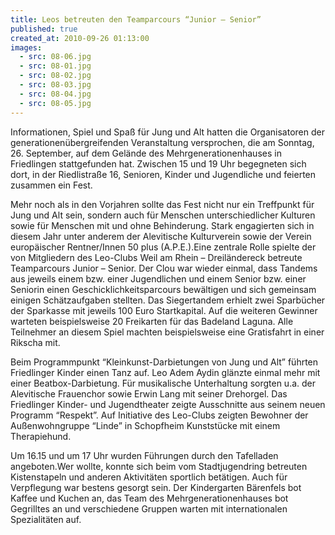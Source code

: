 ```yaml
---
title: Leos betreuten den Teamparcours “Junior – Senior”
published: true
created_at: 2010-09-26 01:13:00
images:
  - src: 08-06.jpg
  - src: 08-01.jpg
  - src: 08-02.jpg
  - src: 08-03.jpg
  - src: 08-04.jpg
  - src: 08-05.jpg
---
```


Informationen, Spiel und Spaß für Jung und Alt hatten die Organisatoren der generationenübergreifenden Veranstaltung versprochen, die am Sonntag, 26. September, auf dem Gelände des Mehrgenerationenhauses in Friedlingen stattgefunden hat. Zwischen 15 und 19 Uhr begegneten sich dort, in der Riedlistraße 16, Senioren, Kinder und Jugendliche und feierten zusammen ein Fest.

Mehr noch als in den Vorjahren sollte das Fest nicht nur ein Treffpunkt für Jung und Alt sein, sondern auch für Menschen unterschiedlicher Kulturen sowie für Menschen mit und ohne Behinderung. Stark engagierten sich in diesem Jahr unter anderem der Alevitische Kulturverein sowie der Verein europäischer Rentner/Innen 50 plus (A.P.E.).Eine zentrale Rolle spielte der von Mitgliedern des Leo-Clubs Weil am Rhein – Dreiländereck betreute Teamparcours Junior – Senior. Der Clou war wieder einmal, dass Tandems aus jeweils einem bzw. einer Jugendlichen und einem Senior bzw. einer Seniorin einen Geschicklichkeitsparcours bewältigen und sich gemeinsam einigen Schätzaufgaben stellten. Das Siegertandem erhielt zwei Sparbücher der Sparkasse mit jeweils 100 Euro Startkapital. Auf die weiteren Gewinner warteten beispielsweise 20 Freikarten für das Badeland Laguna. Alle Teilnehmer an diesem Spiel machten beispielsweise eine Gratisfahrt in einer Rikscha mit.

Beim Programmpunkt “Kleinkunst-Darbietungen von Jung und Alt” führten Friedlinger Kinder einen Tanz auf. Leo Adem Aydin glänzte einmal mehr mit einer Beatbox-Darbietung. Für musikalische Unterhaltung sorgten u.a. der Alevitische Frauenchor sowie Erwin Lang mit seiner Drehorgel. Das Friedlinger Kinder- und Jugendtheater zeigte Ausschnitte aus seinem neuen Programm “Respekt”. Auf Initiative des Leo-Clubs zeigten Bewohner der Außenwohngruppe “Linde” in Schopfheim Kunststücke mit einem Therapiehund.

Um 16.15 und um 17 Uhr wurden Führungen durch den Tafelladen angeboten.Wer wollte, konnte sich beim vom Stadtjugendring betreuten Kistenstapeln und anderen Aktivitäten sportlich betätigen. Auch für Verpflegung war bestens gesorgt sein. Der Kindergarten Bärenfels bot Kaffee und Kuchen an, das Team des Mehrgenerationenhauses bot Gegrilltes an und verschiedene Gruppen warten mit internationalen Spezialitäten auf.
